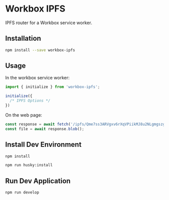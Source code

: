 # Workbox IPFS

IPFS router for a Workbox service worker.

## Installation

```bash
npm install --save workbox-ipfs
```

## Usage

In the workbox service worker:

```js
import { initialize } from 'workbox-ipfs';

initialize({
  /* IPFS Options */
})
```

On the web page:

```js
const response = await fetch('/ipfs/Qme7ss3ARVgxv6rXqVPiikMJ8u2NLgmgszg13pYrDKEoiu');
const file = await response.blob();
```

## Install Dev Environment

```bash
npm install

npm run husky:install
```

## Run Dev Application

```bash
npm run develop
```
